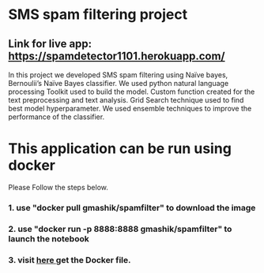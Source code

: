 # SMS spam filtering project
## Link for live app: https://spamdetector1101.herokuapp.com/
In this project we developed SMS spam filtering using Naïve bayes, Bernoulii’s Naïve Bayes classifier. 
We used python natural language processing Toolkit used to build the model. Custom function created for the text preprocessing
and text analysis. Grid Search technique used to find best model hyperparameter. We used ensemble techniques to improve the
performance of the classifier.

# This application can be run using docker
Please Follow the steps below.
### 1. use "docker pull gmashik/spamfilter" to download the image 
### 2. use "docker run -p 8888:8888 gmashik/spamfilter" to launch the notebook 
### 3. visit <a href="https://github.com/gmashik/Docker/tree/main/SMSspam_filter_project"> here <a/> get the Docker file.

